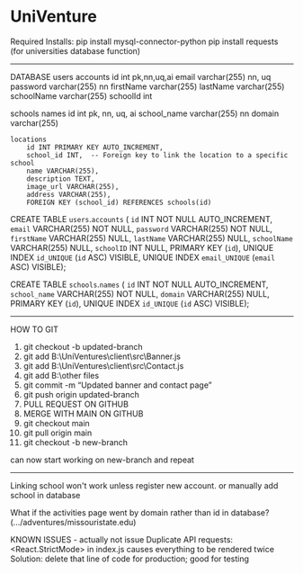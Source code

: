 # UniVenture

Required Installs:
pip install mysql-connector-python
pip install requests (for universities database function)

-----------------------------------------------------------------

DATABASE
users
    accounts
        id        int            pk,nn,uq,ai
        email     varchar(255)   nn, uq
        password  varchar(255)   nn
        firstName varchar(255)
        lastName  varchar(255)
        schoolName varchar(255)
        schoolId  int

schools
    names
        id            int            pk, nn, uq, ai
        school_name   varchar(255)   nn
        domain        varchar(255)   

    locations
        id INT PRIMARY KEY AUTO_INCREMENT,
        school_id INT,  -- Foreign key to link the location to a specific school
        name VARCHAR(255),
        description TEXT,
        image_url VARCHAR(255),
        address VARCHAR(255),
        FOREIGN KEY (school_id) REFERENCES schools(id) 



CREATE TABLE `users`.`accounts` (
  `id` INT NOT NULL AUTO_INCREMENT,
  `email` VARCHAR(255) NOT NULL,
  `password` VARCHAR(255) NOT NULL,
  `firstName` VARCHAR(255) NULL,
  `lastName` VARCHAR(255) NULL,
  `schoolName` VARCHAR(255) NULL,
  `schoolID` INT NULL,
  PRIMARY KEY (`id`),
  UNIQUE INDEX `id_UNIQUE` (`id` ASC) VISIBLE,
  UNIQUE INDEX `email_UNIQUE` (`email` ASC) VISIBLE);

CREATE TABLE `schools`.`names` (
  `id` INT NOT NULL AUTO_INCREMENT,
  `school_name` VARCHAR(255) NOT NULL,
  `domain` VARCHAR(255) NULL,
  PRIMARY KEY (`id`),
  UNIQUE INDEX `id_UNIQUE` (`id` ASC) VISIBLE);





-----------------------------------------------------------------

HOW TO GIT
1. git checkout -b updated-branch
2. git add B:\UniVentures\client\src\Banner.js
2. git add B:\UniVentures\client\src\Contact.js
2. git add B:\other files
3. git commit -m “Updated banner and contact page”
4. git push origin updated-branch
5. PULL REQUEST ON GITHUB
6. MERGE WITH MAIN ON GITHUB
7. git checkout main
8. git pull origin main
9. git checkout -b new-branch


can now start working on new-branch and repeat

------------------------------------------------------------------

Linking school won't work unless register new account. or manually add school in database

What if the activities page went by domain rather than id in database? (.../adventures/missouristate.edu)

KNOWN ISSUES - actually not issue
Duplicate API requests:
    <React.StrictMode> in index.js causes everything to be rendered twice
    Solution: delete that line of code for production; good for testing
